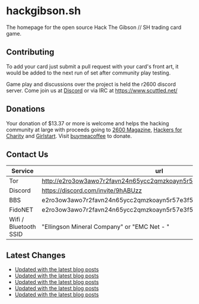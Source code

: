 # hackgibson.sh
The homepage for the open source Hack The Gibson // SH trading card game.


## Contributing

To add your card just submit a pull request with your card's front art, it would be added to the next run of set after community play testing.

Game play and discussions over the project is held the r2600 discord server. Come join us at [Discord](https://discord.com/invite/9hABUzz) or via IRC at https://www.scuttled.net/


## Donations

Your donation of $13.37 or more is welcome and helps the hacking community at large with proceeds going to [2600 Magazine](https://2600.com/), [Hackers for Charity](https://hackersforcharity.org) and [Girlstart](https://girlstart.org).  Visit [buymeacoffee](https://www.buymeacoffee.com/hackgibson.sh) to donate.


## Contact Us

Service | url
-|-
Tor | http://e2ro3ow3awo7r2favn24n65ycc2qmzkoayn5r57e3f56nvjwdcgg32ad.onion
Discord | https://discord.com/invite/9hABUzz
BBS | e2ro3ow3awo7r2favn24n65ycc2qmzkoayn5r57e3f56nvjwdcgg32ad.onion:23
FidoNET | e2ro3ow3awo7r2favn24n65ycc2qmzkoayn5r57e3f56nvjwdcgg32ad.onion:24554
Wifi / Bluetooth SSID | "Ellingson Mineral Company" or "EMC Net - <fidonet address>"

## Latest Changes
<!-- BLOG-POST-LIST:START -->
- [Updated with the latest blog posts](https://github.com/DFW2600/hackgibson.sh/commit/d25045611004dd895d43d586f1b84c9b2dec54f0)
- [Updated with the latest blog posts](https://github.com/DFW2600/hackgibson.sh/commit/02be71334b528d4da512b139bfa0e0142bbf7060)
- [Updated with the latest blog posts](https://github.com/DFW2600/hackgibson.sh/commit/3c9bf86ede0908c0193359bfac1c223d068b0d27)
- [Updated with the latest blog posts](https://github.com/DFW2600/hackgibson.sh/commit/188d6767f7b1d00a68f6e16ed804e433f088f693)
- [Updated with the latest blog posts](https://github.com/DFW2600/hackgibson.sh/commit/436cfb57a19d64424c61625ca9888937d5ae6e56)
<!-- BLOG-POST-LIST:END -->
